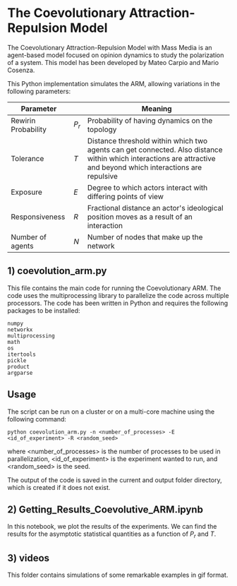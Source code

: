# The Coevolutionary Attraction-Repulsion Model 

The Coevolutionary Attraction-Repulsion Model with Mass Media is an agent-based model focused on opinion dynamics to study the polarization of a system. This model has been developed by Mateo Carpio and Mario Cosenza. 

This Python implementation simulates the ARM, allowing variations in the following parameters:

| Parameter     |  | Meaning    |
|----------|-----|-------------|
| Rewirin Probability | $P_r$  | Probability of having dynamics on the topology |
| Tolerance           | $T$ | Distance threshold within which two agents can get connected. Also distance within which interactions are attractive and beyond which interactions are repulsive|
| Exposure            | $E$  | Degree to which actors interact with differing points of view |
| Responsiveness      | $R$ | Fractional distance an actor's ideological position moves as a result of an interaction |
| Number of agents    | $N$ | Number of nodes that make up the network |

## 1) coevolution_arm.py

This file contains the main code for running the Coevolutionary ARM. The code uses the multiprocessing library to parallelize the code across multiple processors.
The code has been written in Python and requires the following packages to be installed:
   
    numpy
    networkx
    multiprocessing
    math
    os
    itertools
    pickle
    product
    argparse
    

## Usage

The script can be run on a cluster or on a multi-core machine using the following command:

    python coevolution_arm.py -n <number_of_processes> -E <id_of_experiment> -R <random_seed>

where <number_of_processes> is the number of processes to be used in parallelization, <id_of_experiment> is the experiment wanted to run, and <random_seed> is the seed.

The output of the code is saved in the current and output folder directory, which is created if it does not exist.

## 2) Getting_Results_Coevolutive_ARM.ipynb
In this notebook, we plot the results of the experiments. We can find the results for the asymptotic statistical quantities as a function of $P_r$ and $T$.

## 3) videos

This folder contains simulations of some remarkable examples in gif format. 
